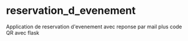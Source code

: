 # reservation_d_evenement
Application de reservation d'evenement avec reponse par mail plus code QR avec flask
